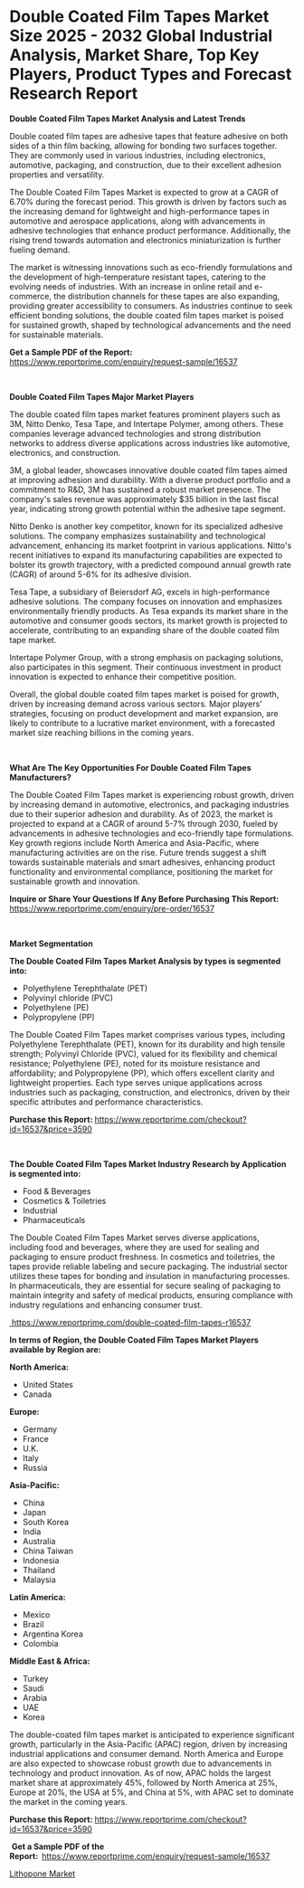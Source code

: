 <p><h1>Double Coated Film Tapes Market Size 2025 - 2032 Global Industrial Analysis, Market Share, Top Key Players, Product Types and Forecast Research Report</h1></p><p><strong>Double Coated Film Tapes Market Analysis and Latest Trends</strong></p>
<p><p>Double coated film tapes are adhesive tapes that feature adhesive on both sides of a thin film backing, allowing for bonding two surfaces together. They are commonly used in various industries, including electronics, automotive, packaging, and construction, due to their excellent adhesion properties and versatility.</p><p>The Double Coated Film Tapes Market is expected to grow at a CAGR of 6.70% during the forecast period. This growth is driven by factors such as the increasing demand for lightweight and high-performance tapes in automotive and aerospace applications, along with advancements in adhesive technologies that enhance product performance. Additionally, the rising trend towards automation and electronics miniaturization is further fueling demand.</p><p>The market is witnessing innovations such as eco-friendly formulations and the development of high-temperature resistant tapes, catering to the evolving needs of industries. With an increase in online retail and e-commerce, the distribution channels for these tapes are also expanding, providing greater accessibility to consumers. As industries continue to seek efficient bonding solutions, the double coated film tapes market is poised for sustained growth, shaped by technological advancements and the need for sustainable materials.</p></p>
<p><strong>Get a Sample PDF of the Report:&nbsp;</strong> <a href="https://www.reportprime.com/enquiry/request-sample/16537?utm_campaign=3004&utm_medium=2&utm_source=Github&utm_content=ia&utm_term=17032025&utm_id=double-coated-film-tapes">https://www.reportprime.com/enquiry/request-sample/16537</a></p>
<p>&nbsp;</p>
<p><strong>Double Coated Film Tapes Major Market Players</strong></p>
<p><p>The double coated film tapes market features prominent players such as 3M, Nitto Denko, Tesa Tape, and Intertape Polymer, among others. These companies leverage advanced technologies and strong distribution networks to address diverse applications across industries like automotive, electronics, and construction.</p><p>3M, a global leader, showcases innovative double coated film tapes aimed at improving adhesion and durability. With a diverse product portfolio and a commitment to R&D, 3M has sustained a robust market presence. The company's sales revenue was approximately $35 billion in the last fiscal year, indicating strong growth potential within the adhesive tape segment.</p><p>Nitto Denko is another key competitor, known for its specialized adhesive solutions. The company emphasizes sustainability and technological advancement, enhancing its market footprint in various applications. Nitto's recent initiatives to expand its manufacturing capabilities are expected to bolster its growth trajectory, with a predicted compound annual growth rate (CAGR) of around 5-6% for its adhesive division.</p><p>Tesa Tape, a subsidiary of Beiersdorf AG, excels in high-performance adhesive solutions. The company focuses on innovation and emphasizes environmentally friendly products. As Tesa expands its market share in the automotive and consumer goods sectors, its market growth is projected to accelerate, contributing to an expanding share of the double coated film tape market.</p><p>Intertape Polymer Group, with a strong emphasis on packaging solutions, also participates in this segment. Their continuous investment in product innovation is expected to enhance their competitive position.</p><p>Overall, the global double coated film tapes market is poised for growth, driven by increasing demand across various sectors. Major players' strategies, focusing on product development and market expansion, are likely to contribute to a lucrative market environment, with a forecasted market size reaching billions in the coming years.</p></p>
<p>&nbsp;</p>
<p><strong>What Are The Key Opportunities For Double Coated Film Tapes Manufacturers?</strong></p>
<p><p>The Double Coated Film Tapes market is experiencing robust growth, driven by increasing demand in automotive, electronics, and packaging industries due to their superior adhesion and durability. As of 2023, the market is projected to expand at a CAGR of around 5-7% through 2030, fueled by advancements in adhesive technologies and eco-friendly tape formulations. Key growth regions include North America and Asia-Pacific, where manufacturing activities are on the rise. Future trends suggest a shift towards sustainable materials and smart adhesives, enhancing product functionality and environmental compliance, positioning the market for sustainable growth and innovation.</p></p>
<p><strong>Inquire or Share Your Questions If Any Before Purchasing This Report:</strong> <a href="https://www.reportprime.com/enquiry/pre-order/16537?utm_campaign=3004&utm_medium=2&utm_source=Github&utm_content=ia&utm_term=17032025&utm_id=double-coated-film-tapes">https://www.reportprime.com/enquiry/pre-order/16537</a></p>
<p>&nbsp;</p>
<p><strong>Market Segmentation</strong></p>
<p><strong>The Double Coated Film Tapes Market Analysis by types is segmented into:</strong></p>
<p><ul><li>Polyethylene Terephthalate (PET)</li><li>Polyvinyl chloride (PVC)</li><li>Polyethylene (PE)</li><li>Polypropylene (PP)</li></ul></p>
<p><p>The Double Coated Film Tapes market comprises various types, including Polyethylene Terephthalate (PET), known for its durability and high tensile strength; Polyvinyl Chloride (PVC), valued for its flexibility and chemical resistance; Polyethylene (PE), noted for its moisture resistance and affordability; and Polypropylene (PP), which offers excellent clarity and lightweight properties. Each type serves unique applications across industries such as packaging, construction, and electronics, driven by their specific attributes and performance characteristics.</p></p>
<p><strong>Purchase this Report:&nbsp;</strong><a href="https://www.reportprime.com/checkout?id=16537&price=3590&utm_campaign=3004&utm_medium=2&utm_source=Github&utm_content=ia&utm_term=17032025&utm_id=double-coated-film-tapes">https://www.reportprime.com/checkout?id=16537&price=3590</a></p>
<p>&nbsp;</p>
<p><strong>The Double Coated Film Tapes Market Industry Research by Application is segmented into:</strong></p>
<p><ul><li>Food & Beverages</li><li>Cosmetics & Toiletries</li><li>Industrial</li><li>Pharmaceuticals</li></ul></p>
<p><p>The Double Coated Film Tapes Market serves diverse applications, including food and beverages, where they are used for sealing and packaging to ensure product freshness. In cosmetics and toiletries, the tapes provide reliable labeling and secure packaging. The industrial sector utilizes these tapes for bonding and insulation in manufacturing processes. In pharmaceuticals, they are essential for secure sealing of packaging to maintain integrity and safety of medical products, ensuring compliance with industry regulations and enhancing consumer trust.</p></p>
<p><a href="https://www.reportprime.com/double-coated-film-tapes-r16537?utm_campaign=3004&utm_medium=2&utm_source=Github&utm_content=ia&utm_term=17032025&utm_id=double-coated-film-tapes">&nbsp;https://www.reportprime.com/double-coated-film-tapes-r16537</a></p>
<p><strong>In terms of Region, the Double Coated Film Tapes Market Players available by Region are:</strong></p>
<p>
    <p> <strong> North America: </strong>
        <ul>
            <li>United States</li>
            <li>Canada</li>
        </ul>
        </p> 
    <p> <strong> Europe: </strong>
        <ul>
            <li>Germany</li>
            <li>France</li>
            <li>U.K.</li>
            <li>Italy</li>
            <li>Russia</li>
        </ul>
        </p> 
    <p> <strong> Asia-Pacific: </strong>
        <ul>
            <li>China</li>
            <li>Japan</li>
            <li>South Korea</li>
            <li>India</li>
            <li>Australia</li>
            <li>China Taiwan</li>
            <li>Indonesia</li>
            <li>Thailand</li>
            <li>Malaysia</li>
        </ul>
        </p> 
    <p> <strong> Latin America: </strong>
        <ul>
            <li>Mexico</li>
            <li>Brazil</li>
            <li>Argentina Korea</li>
            <li>Colombia</li>
        </ul>
        </p> 
    <p> <strong> Middle East & Africa: </strong>
        <ul>
            <li>Turkey</li>
            <li>Saudi</li>
            <li>Arabia</li>
            <li>UAE</li>
            <li>Korea</li>
        </ul>
    </p>
    </p>
<p><p>The double-coated film tapes market is anticipated to experience significant growth, particularly in the Asia-Pacific (APAC) region, driven by increasing industrial applications and consumer demand. North America and Europe are also expected to showcase robust growth due to advancements in technology and product innovation. As of now, APAC holds the largest market share at approximately 45%, followed by North America at 25%, Europe at 20%, the USA at 5%, and China at 5%, with APAC set to dominate the market in the coming years.</p></p>
<p><strong>Purchase this Report: </strong><a href="https://www.reportprime.com/checkout?id=16537&price=3590&utm_campaign=3004&utm_medium=2&utm_source=Github&utm_content=ia&utm_term=17032025&utm_id=double-coated-film-tapes">https://www.reportprime.com/checkout?id=16537&price=3590</a></p>
<p>&nbsp;<strong>Get a Sample PDF of the Report:&nbsp;&nbsp;</strong><a href="https://www.reportprime.com/enquiry/request-sample/16537?utm_campaign=3004&utm_medium=2&utm_source=Github&utm_content=ia&utm_term=17032025&utm_id=double-coated-film-tapes">https://www.reportprime.com/enquiry/request-sample/16537</a></p>
<p><strong></strong></p>
<p><p><a href="https://github.com/birbamanan03/Market-Research-Report-List-1/blob/main/lithopone-market.md?utm_campaign=3004&utm_medium=2&utm_source=Github&utm_content=ia&utm_term=17032025&utm_id=double-coated-film-tapes">Lithopone Market</a></p></p>